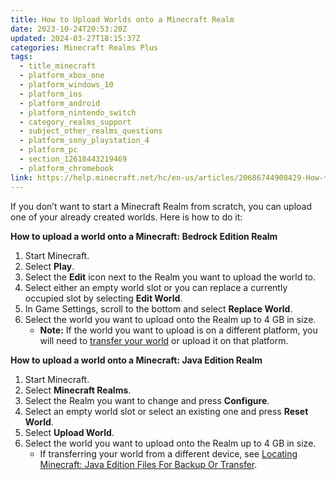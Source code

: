 ```yaml
---
title: How to Upload Worlds onto a Minecraft Realm
date: 2023-10-24T20:53:20Z
updated: 2024-03-27T18:15:37Z
categories: Minecraft Realms Plus
tags:
  - title_minecraft
  - platform_xbox_one
  - platform_windows_10
  - platform_ios
  - platform_android
  - platform_nintendo_switch
  - category_realms_support
  - subject_other_realms_questions
  - platform_sony_playstation_4
  - platform_pc
  - section_12618443219469
  - platform_chromebook
link: https://help.minecraft.net/hc/en-us/articles/20686744908429-How-to-Upload-Worlds-onto-a-Minecraft-Realm
---
```


If you don’t want to start a Minecraft Realm from scratch, you can upload one of your already created worlds. Here is how to do it:

**How to upload a world onto a Minecraft: Bedrock Edition Realm**

1.  Start Minecraft.
2.  Select **Play**.
3.  Select the **Edit** icon next to the Realm you want to upload the world to.
4.  Select either an empty world slot or you can replace a currently occupied slot by selecting **Edit World**.
5.  In Game Settings, scroll to the bottom and select **Replace World**.
6.  Select the world you want to upload onto the Realm up to 4 GB in size.
    - **Note:** If the world you want to upload is on a different platform, you will need to [transfer your world](../Minecraft-Bedrock-Edition-Technical/How-to-Transfer-Your-World-to-Another-Device-in-Minecraft-Bedrock-Edition.md) or upload it on that platform.

**How to upload a world onto a Minecraft: Java Edition Realm**

1.  Start Minecraft.
2.  Select **Minecraft Realms**.
3.  Select the Realm you want to change and press **Configure**.
4.  Select an empty world slot or select an existing one and press **Reset World**.
5.  Select **Upload World**.
6.  Select the world you want to upload onto the Realm up to 4 GB in size.
    - If transferring your world from a different device, see [Locating Minecraft: Java Edition Files For Backup Or Transfer](../Minecraft-Java-Edition-Technical/Locating-Minecraft-Java-Edition-Files-for-Backup-or-Transfer.md).
